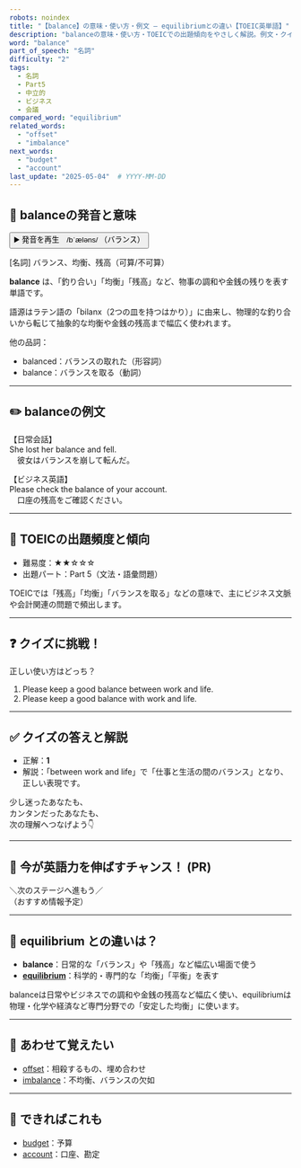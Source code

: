 ```yaml
---
robots: noindex
title: "【balance】の意味・使い方・例文 ― equilibriumとの違い【TOEIC英単語】"
description: "balanceの意味・使い方・TOEICでの出題傾向をやさしく解説。例文・クイズ付きでequilibriumとの違いもわかりやすく学べます。"
word: "balance"
part_of_speech: "名詞"
difficulty: "2"
tags:
  - 名詞
  - Part5
  - 中立的
  - ビジネス
  - 会議
compared_word: "equilibrium"
related_words:
  - "offset"
  - "imbalance"
next_words:
  - "budget"
  - "account"
last_update: "2025-05-04"  # YYYY-MM-DD
---
```


## 🔰 balanceの発音と意味

<button class="play-audio" onclick="playTTS('balance')">
  <span class="play-audio-main">
    ▶️ 発音を再生　/bˈæləns/
  </span>
  <span class="play-audio-sub">
    （バランス）
  </span>
</button>

[名詞] バランス、均衡、残高（可算/不可算）

**balance** は、「釣り合い」「均衡」「残高」など、物事の調和や金銭の残りを表す単語です。

語源はラテン語の「bilanx（2つの皿を持つはかり）」に由来し、物理的な釣り合いから転じて抽象的な均衡や金銭の残高まで幅広く使われます。

他の品詞：  
- balanced：バランスの取れた（形容詞）
- balance：バランスを取る（動詞）

---

## ✏️ balanceの例文

【日常会話】  
She lost her balance and fell.  
　彼女はバランスを崩して転んだ。

【ビジネス英語】  
Please check the balance of your account.  
　口座の残高をご確認ください。

---

## 🎯 TOEICの出題頻度と傾向

- 難易度：★★☆☆☆
- 出題パート：Part 5（文法・語彙問題）

TOEICでは「残高」「均衡」「バランスを取る」などの意味で、主にビジネス文脈や会計関連の問題で頻出します。

---

## ❓ クイズに挑戦！

正しい使い方はどっち？

1. Please keep a good balance between work and life.  
2. Please keep a good balance with work and life.

---

## ✅ クイズの答えと解説

- 正解：**1**
- 解説：「between work and life」で「仕事と生活の間のバランス」となり、正しい表現です。

少し迷ったあなたも、  
カンタンだったあなたも、  
次の理解へつなげよう👇️

---

## 🚀 今が英語力を伸ばすチャンス！ (PR)

<div class="info-center">
＼次のステージへ進もう／<br>  
（おすすめ情報予定）
</div>

---

## 🤔  equilibrium との違いは？

- **balance**：日常的な「バランス」や「残高」など幅広い場面で使う
- **[equilibrium](/word/equilibrium)**：科学的・専門的な「均衡」「平衡」を表す

balanceは日常やビジネスでの調和や金銭の残高など幅広く使い、equilibriumは物理・化学や経済など専門分野での「安定した均衡」に使います。

---

## 🧩 あわせて覚えたい

- [offset](/word/offset)：相殺するもの、埋め合わせ
- [imbalance](/word/imbalance)：不均衡、バランスの欠如

---

## 📖 できればこれも

- [budget](/word/budget)：予算
- [account](/word/account)：口座、勘定

<!-- cvid: aid34_bid07 -->
